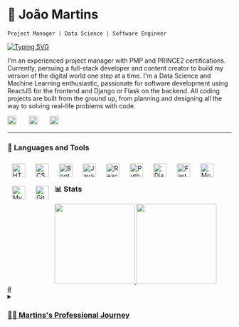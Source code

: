 # :rocket: João Martins
`Project Manager | Data Science | Software Engineer`

<p align="left">
<a href="https://git.io/typing-svg"><img src="https://readme-typing-svg.demolab.com?font=Fira+Code&pause=1000&width=535&lines=Unlock+Yourself+With+Knowledge" alt="Typing SVG" /></a>
</p>

I'm an experienced project manager with PMP and PRINCE2 certifications. Currently, persuing a full-stack developer and content creator to build my version of the digital world one step at a time. I'm a Data Science and Machine Learning enthusiastic, passionate for software development using ReactJS for the frontend and Django or Flask on the backend.
All coding projects are built from the ground up, from planning and designing all the way to solving real-life problems with code.

<!-- Social icons section -->
<p align="left">
  <a href="https://www.youtube.com/channel/UCGYMA6cWFaiLIh0lBSlxTTw"><img width="20px" alt="Youtube" title="Youtube" src="https://i.imgur.com/qiXu7b2.png"/></a>
  &#8287;&#8287;&#8287;&#8287;&#8287;
  <a href="https://twitter.com/jmrtins82"><img width="20px" alt="Twitter" title="Twitter" src="https://i.imgur.com/OXZM1L6.png"/></a>
  &#8287;&#8287;&#8287;&#8287;&#8287;
  <a href="https://discord.gg/codingdevz" alt="Discord" title="Dev Pro Tips Discord Server"><img width="20px" src="https://i.imgur.com/OViZO8J.png"/></a>
  &#8287;&#8287;&#8287;&#8287;&#8287;
</p>

---

### 🧰 Languages and Tools

<img align="left" alt="HTML" width="30px" style="padding:10px;" src="https://cdn.jsdelivr.net/gh/devicons/devicon/icons/html5/html5-plain.svg" />
<img align="left" alt="CSS" width="30px" style="padding:10px;" src="https://cdn.jsdelivr.net/gh/devicons/devicon/icons/css3/css3-plain.svg" />
<img align="left" alt="Bootstrap" width="30px" style="padding:10px;"  src="https://cdn.jsdelivr.net/gh/devicons/devicon/icons/bootstrap/bootstrap-original.svg" />
<img align="left" alt="JavaScript" width="30px" style="padding:10px;" src="https://cdn.jsdelivr.net/gh/devicons/devicon/icons/javascript/javascript-plain.svg" />
<img align="left" alt="React" width="30px" style="padding:10px;" src="https://cdn.jsdelivr.net/gh/devicons/devicon/icons/react/react-original.svg" />
<!-- <img align="left" alt="Redux" width="30px" style="padding:10px;"  src="https://cdn.jsdelivr.net/gh/devicons/devicon/icons/redux/redux-original.svg" /> -->
<img align="left" alt="Python" width="30px" style="padding:10px;"  src="https://cdn.jsdelivr.net/gh/devicons/devicon/icons/python/python-original.svg" />
<img align="left" alt="Django" width="30px" style="padding:10px;" src="https://cdn.jsdelivr.net/gh/devicons/devicon/icons/django/django-plain.svg" />
<img align="left" alt="FastAPI" width="30px" style="padding:10px;" src="https://cdn.jsdelivr.net/gh/devicons/devicon/icons/fastapi/fastapi-original.svg" />          
<!-- <img align="left" alt="Pytorch" width="30px" style="padding:10px;" src="https://cdn.jsdelivr.net/gh/devicons/devicon/icons/pytorch/pytorch-original.svg" /> -->
<!-- <img align="left" alt="Pytest" width="30px" style="padding:10px;" src="https://cdn.jsdelivr.net/gh/devicons/devicon/icons/pytest/pytest-original.svg" /> -->
<!-- <img align="left" alt="Docker" width="40px" style="padding:10px;"  src="https://cdn.jsdelivr.net/gh/devicons/devicon/icons/docker/docker-original.svg" /> -->
<!-- <img align="left" alt="Kubernets" width="30px" style="padding:10px;"  src="https://cdn.jsdelivr.net/gh/devicons/devicon/icons/kubernetes/kubernetes-plain.svg" /> -->
<img align="left" alt="MongoDB" width="30px" style="padding:10px;" src="https://cdn.jsdelivr.net/gh/devicons/devicon/icons/mongodb/mongodb-original.svg" />
<img align="left" alt="MySQL" width="30px" style="padding:10px;" src="https://cdn.jsdelivr.net/gh/devicons/devicon/icons/mysql/mysql-original.svg" />
<img align="left" alt="Git" width="30px" style="padding:10px;" src="https://cdn.jsdelivr.net/gh/devicons/devicon/icons/git/git-original.svg" />    

<br/>

#

### 📊 Stats

<div>
  <a href="https://github.com/joao82" target="_blank">
  <img height="180em" src="https://github-readme-stats.vercel.app/api/top-langs/?username=joao82&layout=compact&langs_count=7&theme=codeSTACKr"/>
  <img height="180em" src="https://github-readme-stats.vercel.app/api?username=joao82&show_icons=true&theme=codeSTACKr&include_all_commits=true&count_private=true"/> 
</div>
#



<details>
 <summary><h3>👨‍💻 Martins's Professional Journey</h3></summary>
   I started my career as a Civil Engineer and finding myself with great skills on data and leadership. After 10 years of construction management, I specialised in Project Management where I had the opportunity to be envolved in IT projects on the Financial industry. I
found my passion for data and Computer Science, and I started my coding journey with a passion to learn everything I could about programming. I started with python for data science projects and then web development framworks such Flask nad Django.
I eventually ended up building full-stack web applications with data and machine learning features to solve real world problems in developing countries.
</details>
